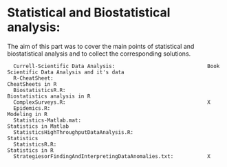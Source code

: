 # Statistical and Biostatistical analysis:

The aim of this part was to cover the main points of statistical and biostatistical analysis and to collect the corresponding solutions.
  
    
      Currell-Scientific Data Analysis:                              Book Scientific Data Analysis and it's data          
      R-CheatSheet:                                                  CheatSheets in R                                            
      BiostatisticsR.R:                                              Biostatistics analysis in R
      ComplexSurveys.R:                                              X
      Epidemics.R:                                                   Modeling in R
      Statistics-Matlab.mat:                                         Statistics in Matlab 
      StatisticsHighThroughputDataAnalysis.R:                        Statistics
      StatisticsR.R:                                                 Statistics in R
      StrategiesorFindingAndInterpretingDataAnomalies.txt:           X
